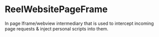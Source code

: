 # ReelWebsitePageFrame
In page Iframe/webview intermediary that is used to intercept incoming page requests &amp; inject personal scripts into them.
